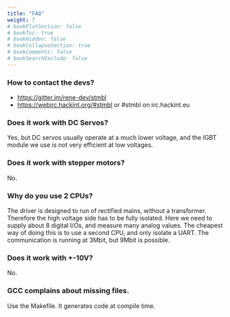 ```yaml
---
title: "FAQ"
weight: 7
# bookFlatSection: false
# bookToc: true
# bookHidden: false
# bookCollapseSection: true
# bookComments: false
# bookSearchExclude: false
---
```


### How to contact the devs?
- https://gitter.im/rene-dev/stmbl
- https://webirc.hackint.org/#stmbl or #stmbl on irc.hackint.eu
### Does it work with DC Servos?
Yes, but DC servos usually operate at a much lower voltage, and the IGBT module we use is not very efficient at low voltages.
### Does it work with stepper motors?
No.
### Why do you use 2 CPUs?
The driver is designed to run of rectified mains, without a transformer. Therefore the high voltage side has to be fully isolated. Here we need to supply about 8 digital I/Os, and measure many analog values. The cheapest way of doing this is to use a second CPU, and only isolate a UART. The communication is running at 3Mbit, but 9Mbit is possible.
### Does it work with +-10V?
No.
### GCC complains about missing files.
Use the Makefile. It generates code at compile time.